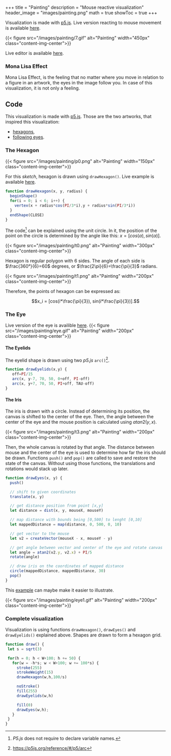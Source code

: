 +++
title = "Painting"
description = "Mouse reactive visualization"
header_image = "images/painting.png"
math = true
showToc = true
+++

<!--more-->

Visualization is made with [p5.js](https://p5js.org/). Live version reacting to mouse movement is available [here](https://metaviz-code.netlify.app/src/painting.html).



{{< figure src="/images/painting/7.gif" alt="Painting" width="450px" class="content-img-center">}}

Live editor is available [here](https://editor.p5js.org/hoskra/sketches/lHnYDkjbv).

### Mona Lisa Effect

Mona Lisa Effect, is the feeling that no matter where you move in relation to a figure in an artwork, the eyes in the image follow you. In case of this visualization, it is not only a feeling.

## Code

This visualization is made with [p5.js](https://p5js.org/).
Those are the two artworks, that inspired this visualization:
- [hexagons](https://twitter.com/SnowEsamosc/status/1485932698036482051),
- [following eyes](https://editor.p5js.org/khamiltonuk/sketches/9LTXJPAoE).


<!-- `setup()`

`draw()` -->


### The Hexagon

{{< figure src="/images/painting/p0.png" alt="Painting" width="150px" class="content-img-center">}}

For this *sketch*, hexagon is drawn using `drawHexagon()`. Live example is available [here](https://editor.p5js.org/hoskra/sketches/bP9j3fgsI).


```js
function drawHexagon(x, y, radius) {
  beginShape()
  for(i = 0; i < 6; i++) {
    vertex(x + radius*cos(PI/3*i),y + radius*sin(PI/3*i))
  }
  endShape(CLOSE)
}
```

The code[^2] can be explained using the unit circle. In it, the position of the point on the circle is determined by the angle like this: $x=[cos(\alpha), sin(\alpha)].$

[^2]: *P5.js* does not require to declare variable names.

{{< figure src="/images/painting/t0.png" alt="Painting" width="300px" class="content-img-center">}}

<!-- |                                             Unit circle                                             |                                               Hexagon                                               |
|:---------------------------------------------------------------------------------------------------:|:---------------------------------------------------------------------------------------------------:|
| {{< figure src="/images/painting/t0.png" alt="Painting" width="300px" class="content-img-center">}} | {{< figure src="/images/painting/t1.png" alt="Painting" width="300px" class="content-img-center">}} |
 -->



Hexagon is regular polygon with 6 sides. The angle of each side is $\frac{360°}{6}=60$ degrees, or $\frac{2\pi}{6}=\frac{\pi}{3}$ radians.


{{< figure src="/images/painting/t1.png" alt="Painting" width="200px" class="content-img-center">}}

Therefore, the points of hexagon can be expressed as:

$$x_i = [cos(i*\frac{\pi}{3}), sin(i*\frac{\pi}{3})].$$


### The Eye
Live version of the eye is availible [here](https://editor.p5js.org/hoskra/sketches/UrsbDt3-N).
{{< figure src="/images/painting/eye.gif" alt="Painting" width="200px" class="content-img-center">}}

#### The Eyelids

The eyelid shape is drawn using two *p5.js* `arc()`[^1].

  [^1]: https://p5js.org/reference/#/p5/arc


```js
function drawEyelids(x,y) {
   off=PI/15
   arc(x, y-7, 70, 50, 0+off, PI-off)
   arc(x, y+7, 70, 50, PI+off, TAU-off)
}
```
#### The Iris

The iris is drawn with a circle. Instead of determining its position, the canvas is shifted to the center of the eye. Then, the angle between the center of the eye and the mouse position is calculated using $atan2(y,x)$.

{{< figure src="/images/painting/t3.png" alt="Painting" width="200px" class="content-img-center">}}

Then, the whole canvas is rotated by that angle. The distance between mouse and the center of the eye is used to determine how far the iris should be drawn. Functions `push()` and `pop()` are called to save and restore the state of the canvas. Without using those functions, the translations and rotations would stack up later.

```js
function drawEyes(x, y) {
  push()

  // shift to given coordinates
  translate(x, y)

  // get distance position from point [x,y]
  let distance = dist(x, y, mouseX, mouseY)

  // map distance with bounds being [0,500] to lenght [0,10]
  let mappedDistance = map(distance, 0, 500, 0, 10)

  // get vector to the mouse
  let v2 = createVector(mouseX - x, mouseY - y)

  // get angle between vector and center of the eye and rotate canvas
  let angle = atan2(v2.y, v2.x) + PI/5
  rotate(angle)

  // draw iris on the coordinates of mapped distance
  circle(mappedDistance, mappedDistance, 30)
  pop()
}
```

This [example](https://editor.p5js.org/hoskra/sketches/UcEISwlTw) can maybe make it easier to illustrate.

{{< figure src="/images/painting/eye1.gif" alt="Painting" width="200px" class="content-img-center">}}

### Complete visualization

Visualization is using functions `drawHexagon()`, `drawEyes()` and `drawEyelids()` explained above. Shapes are drawn to form a hexagon grid.


```js
function draw() {
 let s = sqrt(3)

 for(h = 0; h < W+100; h += 50) {
   for(w = -h*s; w < W+100; w += 100*s) {
     stroke(255)
     strokeWeight(15)
     drawHexagon(w,h,100/s)

     noStroke()
     fill(255)
     drawEyelids(w,h)

     fill(0)
     drawEyes(w,h);
   }
 }
}
```